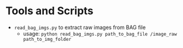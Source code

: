 # Tools and Scripts
- `read_bag_imgs.py` to extract raw images from BAG file
	- usage: `python read_bag_imgs.py path_to_bag_file /image_raw path_to_img_folder`